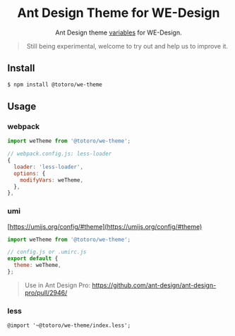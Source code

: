 <h1 align="center">Ant Design Theme for WE-Design</h1>

<div align="center">

Ant Design theme [variables](https://github.com/lesonky/we-theme-for-antd/blob/master/index.ts) for WE-Design.

> Still being experimental, welcome to try out and help us to improve it.

</div>

## Install

```bash
$ npm install @totoro/we-theme
```

## Usage

### webpack

```js
import weTheme from '@totoro/we-theme';

// webpack.config.js: less-loader
{
  loader: 'less-loader',
  options: {
    modifyVars: weTheme,
  },
},
```

### umi

[https://umijs.org/config/#theme](https://umijs.org/config/#theme)

```js
import weTheme from '@totoro/we-theme';

// config.js or .umirc.js
export default {
  theme: weTheme,
};
```

> Use in Ant Design Pro: https://github.com/ant-design/ant-design-pro/pull/2946/

### less

```less
@import '~@totoro/we-theme/index.less';
```
